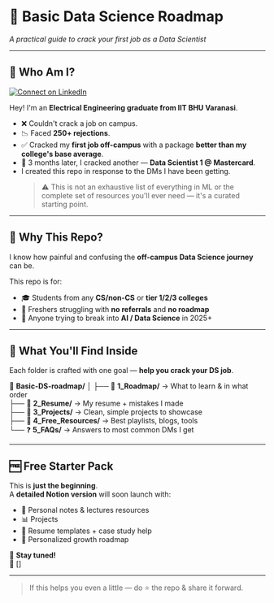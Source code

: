 # 🚀 Basic Data Science Roadmap  
*A practical guide to crack your first job as a Data Scientist*  

---

## 👋 Who Am I?
[![Connect on LinkedIn](https://img.shields.io/badge/LinkedIn--blue?style=social&logo=linkedin)](https://www.linkedin.com/in/isushilsuthar)

Hey! I'm an **Electrical Engineering graduate from IIT BHU Varanasi**. 

- ❌ Couldn't crack a job on campus.  
- 📉 Faced **250+ rejections**.  
- ✅ Cracked my **first job off-campus** with a package **better than my college's base average**.  
- 🧠 3 months later, I cracked another — **Data Scientist 1 @ Mastercard**.
- I created this repo in response to the DMs I have been getting.
  > ⚠️ This is not an exhaustive list of everything in ML or the complete set of resources you'll ever need — it's a curated starting point.


---

## 🎯 Why This Repo?

I know how painful and confusing the **off-campus Data Science journey** can be.

This repo is for:

- 🎓 Students from any **CS/non-CS** or **tier 1/2/3 colleges**  
- 💼 Freshers struggling with **no referrals** and **no roadmap**  
- 🧠 Anyone trying to break into **AI / Data Science** in 2025+  

---

## 📁 What You'll Find Inside

Each folder is crafted with one goal — **help you crack your DS job**.

📂 **Basic-DS-roadmap/**
│
├── 📘 **1_Roadmap/** → What to learn & in what order  
├── 📄 **2_Resume/** → My resume + mistakes I made  
├── 🧪 **3_Projects/** → Clean, simple projects to showcase  
├── 🔗 **4_Free_Resources/** → Best playlists, blogs, tools  
└── ❓ **5_FAQs/** → Answers to most common DMs I get  


---

## 🆓 Free Starter Pack

This is **just the beginning**.  
A **detailed Notion version** will soon launch with:

- 📝 Personal notes & lectures resources
- 📊 Projects
- 📄 Resume templates + case study help  
- 🎯 Personalized growth roadmap  

📌 **Stay tuned!**  
📎 []

---

> If this helps you even a little — do ⭐ the repo & share it forward.
